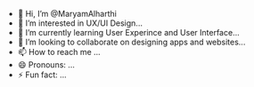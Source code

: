 - 👋 Hi, I’m @MaryamAlharthi
- 👀 I’m interested in UX/UI Design...
- 🌱 I’m currently learning User Experince and User Interface...
- 💞️ I’m looking to collaborate on designing apps and websites...
- 📫 How to reach me ...
- 😄 Pronouns: ...
- ⚡ Fun fact: ...

<!---
MaryamAlharthi/MaryamAlharthi is a ✨ special ✨ repository because its `README.md` (this file) appears on your GitHub profile.
You can click the Preview link to take a look at your changes.
--->
